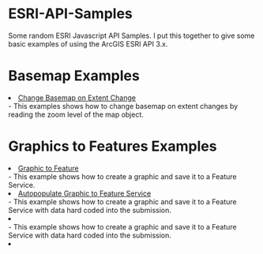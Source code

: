 # ESRI-API-Samples
Some random ESRI Javascript API Samples.  I put this together to give some basic examples of using the ArcGIS ESRI API 3.x.
# Basemap Examples
<li><a href=""> Change Basemap on Extent Change</a></li> - This examples shows how to change basemap 
on extent changes by reading the zoom level of the map object.

# Graphics to Features Examples
<li><a href="">Graphic to Feature</a></li> - This example shows how to create a graphic and save it to a Feature Service.
<li><a href="">Autopopulate Graphic to Feature Service</a></li> - This example shows how to create a graphic and save it to a Feature Service with data
hard coded into the submission.
<li><a href=""></a></li> - This example shows how to create a graphic and save it to a Feature Service with data
hard coded into the submission.


















<li><a href=""> </a></li>
